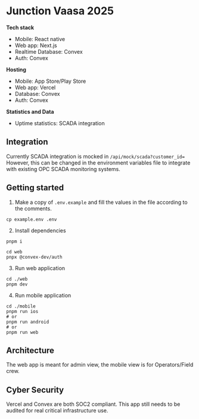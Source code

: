 # Junction Vaasa 2025

**Tech stack**

- Mobile: React native
- Web app: Next.js
- Realtime Database: Convex
- Auth: Convex

**Hosting**

- Mobile: App Store/Play Store
- Web app: Vercel
- Database: Convex
- Auth: Convex

**Statistics and Data**

- Uptime statistics: SCADA integration

## Integration

Currently SCADA integration is mocked in `/api/mock/scada?customer_id=`
However, this can be changed in the environment variables file to integrate with existing OPC SCADA monitoring systems.

## Getting started

1. Make a copy of `.env.example` and fill the values in the file according to the comments.

```
cp example.env .env
```

2. Install dependencies

```
pnpm i
```

```
cd web
pnpx @convex-dev/auth
```

3. Run web application

```
cd ./web
pnpm dev
```

4. Run mobile application

```
cd ./mobile
pnpm run ios
# or
pnpm run android
# or
pnpm run web
```

## Architecture

The web app is meant for admin view, the mobile view is for Operators/Field crew.

## Cyber Security

Vercel and Convex are both SOC2 compliant. This app still needs to be audited for real critical infrastructure use.
